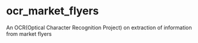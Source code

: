 # ocr_market_flyers
An OCR(Optical Character Recognition Project) on extraction of information from market flyers
